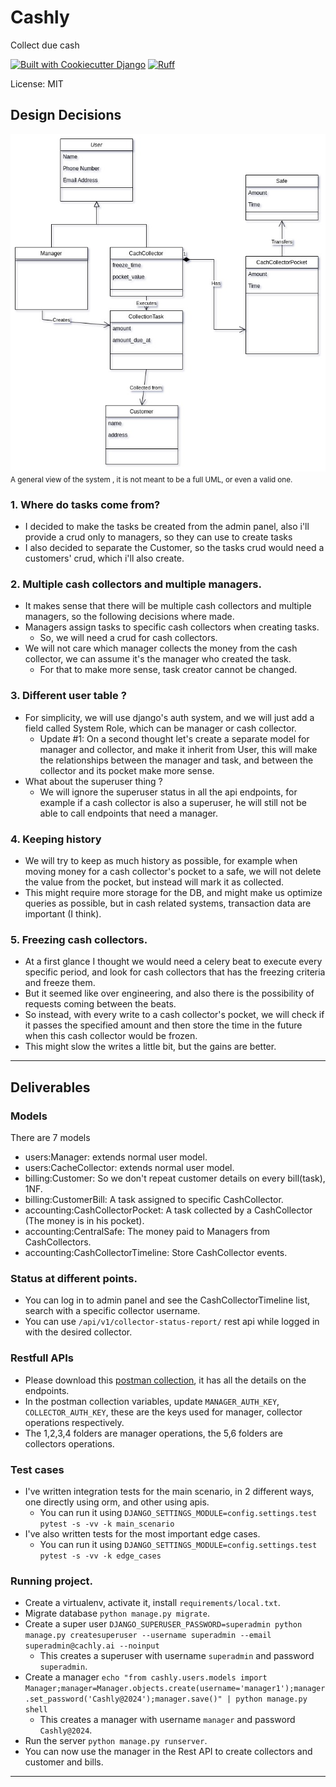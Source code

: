 # Cashly

Collect due cash

[![Built with Cookiecutter Django](https://img.shields.io/badge/built%20with-Cookiecutter%20Django-ff69b4.svg?logo=cookiecutter)](https://github.com/cookiecutter/cookiecutter-django/)
[![Ruff](https://img.shields.io/endpoint?url=https://raw.githubusercontent.com/astral-sh/ruff/main/assets/badge/v2.json)](https://github.com/astral-sh/ruff)

License: MIT

## Design Decisions
![cashly.jpg](docs%2Fcashly.jpg)
<small>A general view of the system , it is not meant to be a full UML, or even a valid one.</small>

### 1. Where do tasks come from?
- I decided to make the tasks be created from the admin panel, also i'll provide a crud only to managers, so they can use to create tasks
- I also decided to separate the Customer, so the tasks crud would need a customers' crud, which i'll also create.

### 2. Multiple cash collectors and multiple managers.
- It makes sense that there will be multiple cash collectors and multiple managers, so the following decisions where made.
- Managers assign tasks to specific cash collectors when creating tasks.
  - So, we will need a crud for cash collectors.
- We will not care which manager collects the money from the cash collector, we can assume it's the manager who created the task.
  - For that to make more sense, task creator cannot be changed.

### 3. Different user table ?
- For simplicity, we will use django's auth system, and we will just add a field called System Role, which can be manager or cash collector.
  - Update #1: On a second thought let's create a separate model for manager and collector, and make it inherit from User, this will make the relationships between the manager and task, and between the collector and its pocket make more sense.
- What about the superuser thing ?
  - We will ignore the superuser status in all the api endpoints, for example if a cash collector is also a superuser, he will still not be able to call endpoints that need a manager.

### 4. Keeping history
- We will try to keep as much history as possible, for example when moving money for a cash collector's pocket to a safe, we will not delete the value from the pocket, but instead will mark it as collected.
- This might require more storage for the DB, and might make us optimize queries as possible, but in cash related systems, transaction data are important (I think).

### 5. Freezing cash collectors.
- At a first glance I thought we would need a celery beat to execute every specific period, and look for cash collectors that has the freezing criteria and freeze them.
- But it seemed like over engineering, and also there is the possibility of requests coming between the beats.
- So instead, with every write to a cash collector's pocket, we will check if it passes the specified amount and then store the time in the future when this cash collector would be frozen.
- This might slow the writes a little bit, but the gains are better.

---
## Deliverables
### Models
There are 7 models
- users:Manager: extends normal user model.
- users:CacheCollector: extends normal user model.
- billing:Customer: So we don't repeat customer details on every bill(task), 1NF.
- billing:CustomerBill: A task assigned to specific CashCollector.
- accounting:CashCollectorPocket: A task collected by a CashCollector (The money is in his pocket).
- accounting:CentralSafe: The money paid to Managers from CashCollectors.
- accounting:CashCollectorTimeline: Store CashCollector events.

### Status at different points.
- You can log in to admin panel and see the CashCollectorTimeline list, search with a specific collector username.
- You can use `/api/v1/collector-status-report/` rest api while logged in with the desired collector.

### Restfull APIs
- Please download this [postman collection](https://api.postman.com/collections/3035580-f8619d63-0b92-4e36-878f-2ee31b07f400?access_key=PMAT-01HWZ5ZJMAAZNET471K0WE2CCQ), it has all the details on the endpoints.
- In the postman collection variables, update `MANAGER_AUTH_KEY`, `COLLECTOR_AUTH_KEY`, these are the keys used for manager, collector operations respectively.
- The 1,2,3,4 folders are manager operations, the 5,6 folders are collectors operations.

### Test cases
- I've written integration tests for the main scenario, in 2 different ways, one directly using orm, and other using apis.
  - You can run it using `DJANGO_SETTINGS_MODULE=config.settings.test pytest -s -vv -k main_scenario`
- I've also written tests for the most important edge cases.
  - You can run it using `DJANGO_SETTINGS_MODULE=config.settings.test pytest -s -vv -k edge_cases`

### Running project.
- Create a virtualenv, activate it, install `requirements/local.txt`.
- Migrate database `python manage.py migrate`.
- Create a super user `DJANGO_SUPERUSER_PASSWORD=superadmin python manage.py createsuperuser --username superadmin --email superadmin@cachly.ai --noinput`
  - This creates a superuser with username `superadmin` and password `superadmin`.
- Create a manager `echo "from cashly.users.models import Manager;manager=Manager.objects.create(username='manager1');manager.set_password('Cashly@2024');manager.save()" | python manage.py shell`
  - This creates a manager with username `manager` and password `Cashly@2024`.
- Run the server `python manage.py runserver`.
- You can now use the manager in the Rest API to create collectors and customer and bills.

---
